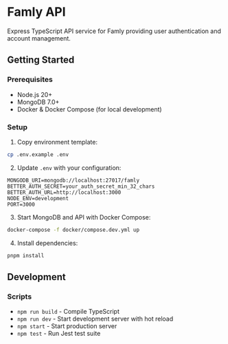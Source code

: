 # Famly API

Express TypeScript API service for Famly providing user authentication and account management.

## Getting Started

### Prerequisites

- Node.js 20+
- MongoDB 7.0+
- Docker & Docker Compose (for local development)

### Setup

1. Copy environment template:
```bash
cp .env.example .env
```

2. Update `.env` with your configuration:
```
MONGODB_URI=mongodb://localhost:27017/famly
BETTER_AUTH_SECRET=your_auth_secret_min_32_chars
BETTER_AUTH_URL=http://localhost:3000
NODE_ENV=development
PORT=3000
```

3. Start MongoDB and API with Docker Compose:
```bash
docker-compose -f docker/compose.dev.yml up
```

4. Install dependencies:
```bash
pnpm install
```

## Development

### Scripts

- `npm run build` - Compile TypeScript
- `npm run dev` - Start development server with hot reload
- `npm start` - Start production server
- `npm test` - Run Jest test suite
